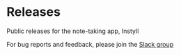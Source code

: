 # Releases

Public releases for the note-taking app, Instyll

For bug reports and feedback, please join the [Slack group](https://instylllabs.slack.com)
